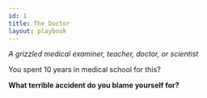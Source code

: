 ```yaml
---
id: 1
title: The Doctor
layout: playbook
---
```


_A grizzled medical examiner, teacher, doctor, or scientist_

You spent 10 years in medical school for this?

**What terrible accident do you blame yourself for?**
